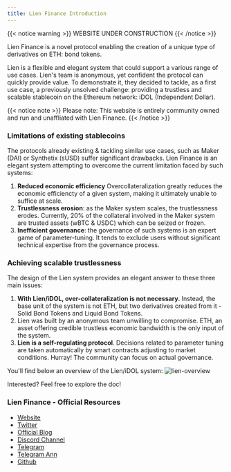 ```yaml
---
title: Lien Finance Introduction
---
```


{{< notice warning >}}
WEBSITE UNDER CONSTRUCTION
{{< /notice >}}

Lien Finance is a novel protocol enabling the creation of a unique type of derivatives on ETH: bond tokens.

Lien is a flexible and elegant system that could support a various range of use cases. Lien's team is anonymous, yet confident the protocol can quickly provide value. To demonstrate it, they decided to tackle, as a first use case, a previously unsolved challenge: providing a trustless and scalable stablecoin on the Ethereum network: iDOL (Independent Dollar).

{{< notice note >}}
Please note: This website is entirely community owned and run and unaffliated with Lien Finance.
{{< /notice >}}

### Limitations of existing stablecoins

The protocols already existing & tackling similar use cases, such as Maker (DAI) or Synthetix (sUSD) suffer significant drawbacks. Lien Finance is an elegant system attempting to overcome the current limitation faced by such systems:

1. **Reduced economic efficiency** Overcollateralization greatly reduces the economic efficiencty of a given system, making it ultimately unable to suffice at scale. 
2. **Trustlessness erosion**: as the Maker system scales, the trustlessness erodes. Currently, 20% of the collateral involved in the Maker system are trusted assets (wBTC & USDC) which can be seized or frozen.
3. **Inefficient governance**: the governance of such systems is an expert game of parameter-tuning. It tends to exclude users without significant technical expertise from the governance process.

### Achieving scalable trustlessness

The design of the Lien system provides an elegant answer to these three main issues:

1. **With Lien/iDOL, over-collateralization is not necessary.** Instead, the base unit of the system is not ETH, but two derivatives created from it - Solid Bond Tokens and Liquid Bond Tokens.
2. Lien was built by an anonymous team unwilling to compromise. ETH, an asset offering credible trustless economic bandwidth is the only input of the system.
3. **Lien is a self-regulating protocol**. Decisions related to parameter tuning are taken automatically by smart contracts adjusting to market conditions. Hurray! The community can focus on actual governance.

You'll find below an overview of the Lien/iDOL system:
![lien-overview](/img/lien-overview.png)

Interested? Feel free to explore the doc!

### Lien Finance - Official Resources

- [Website](https://lien.finance/index.html)
- [Twitter](https://twitter.com/LienFinance)
- [Official Blog](medium.com/lien-finance)
- [Discord Channel](https://discord.gg/aQaYCZh)
- [Telegram](https://t.me/lien_finance)
- [Telegram Ann](https://t.me/LienAnnouncement)
- [Github](https://github.com/lien-finance)